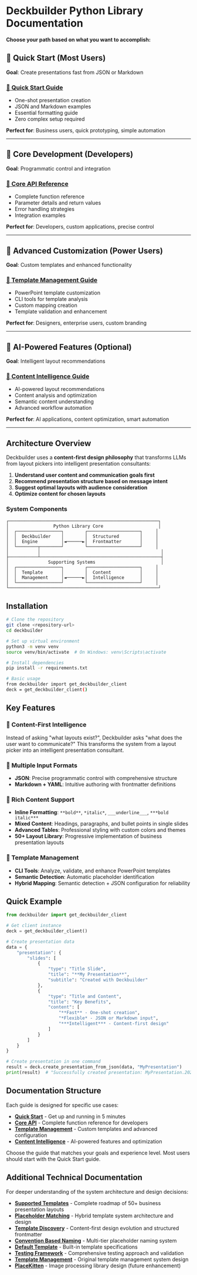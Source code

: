 # Deckbuilder Python Library Documentation

**Choose your path based on what you want to accomplish:**

## 🚀 Quick Start (Most Users)

**Goal**: Create presentations fast from JSON or Markdown

### [📖 Quick Start Guide](Deckbuilder_Quick_Start.md)
- One-shot presentation creation
- JSON and Markdown examples
- Essential formatting guide
- Zero complex setup required

**Perfect for**: Business users, quick prototyping, simple automation

---

## 🔧 Core Development (Developers)

**Goal**: Programmatic control and integration

### [📖 Core API Reference](Deckbuilder_Core_API.md)
- Complete function reference
- Parameter details and return values
- Error handling strategies
- Integration examples

**Perfect for**: Developers, custom applications, precise control

---

## 🎨 Advanced Customization (Power Users)

**Goal**: Custom templates and enhanced functionality

### [📖 Template Management Guide](Deckbuilder_Template_Management.md)
- PowerPoint template customization
- CLI tools for template analysis
- Custom mapping creation
- Template validation and enhancement

**Perfect for**: Designers, enterprise users, custom branding

---

## 🤖 AI-Powered Features (Optional)

**Goal**: Intelligent layout recommendations

### [📖 Content Intelligence Guide](Deckbuilder_Content_Intelligence.md)
- AI-powered layout recommendations
- Content analysis and optimization
- Semantic content understanding
- Advanced workflow automation

**Perfect for**: AI applications, content optimization, smart automation

---

## Architecture Overview

Deckbuilder uses a **content-first design philosophy** that transforms LLMs from layout pickers into intelligent presentation consultants:

1. **Understand user content and communication goals first**
2. **Recommend presentation structure based on message intent**
3. **Suggest optimal layouts with audience consideration**
4. **Optimize content for chosen layouts**

### System Components

```
┌─────────────────────────────────────────────────────────┐
│                 Python Library Core                     │
│  ┌─────────────────┐        ┌────────────────────┐     │
│  │  Deckbuilder    │        │  Structured        │     │
│  │  Engine         │◄──────►│  Frontmatter       │     │
│  └────────┬────────┘        └────────────────────┘     │
│           │                                              │
├───────────┴──────────────────────────────────────────────┤
│               Supporting Systems                         │
│  ┌─────────────────┐        ┌────────────────────┐     │
│  │  Template       │        │  Content           │     │
│  │  Management     │◄──────►│  Intelligence      │     │
│  └─────────────────┘        └────────────────────┘     │
└─────────────────────────────────────────────────────────┘
```

## Installation

```bash
# Clone the repository
git clone <repository-url>
cd deckbuilder

# Set up virtual environment
python3 -m venv venv
source venv/bin/activate  # On Windows: venv\Scripts\activate

# Install dependencies
pip install -r requirements.txt

# Basic usage
from deckbuilder import get_deckbuilder_client
deck = get_deckbuilder_client()
```

## Key Features

### 🎯 Content-First Intelligence
Instead of asking "what layouts exist?", Deckbuilder asks "what does the user want to communicate?" This transforms the system from a layout picker into an intelligent presentation consultant.

### 📝 Multiple Input Formats
- **JSON**: Precise programmatic control with comprehensive structure
- **Markdown + YAML**: Intuitive authoring with frontmatter definitions

### 🎨 Rich Content Support
- **Inline Formatting**: `**bold**`, `*italic*`, `___underline___`, `***bold italic***`
- **Mixed Content**: Headings, paragraphs, and bullet points in single slides
- **Advanced Tables**: Professional styling with custom colors and themes
- **50+ Layout Library**: Progressive implementation of business presentation layouts

### 🔧 Template Management
- **CLI Tools**: Analyze, validate, and enhance PowerPoint templates
- **Semantic Detection**: Automatic placeholder identification
- **Hybrid Mapping**: Semantic detection + JSON configuration for reliability

## Quick Example

```python
from deckbuilder import get_deckbuilder_client

# Get client instance
deck = get_deckbuilder_client()

# Create presentation data
data = {
    "presentation": {
        "slides": [
            {
                "type": "Title Slide",
                "title": "**My Presentation**",
                "subtitle": "Created with Deckbuilder"
            },
            {
                "type": "Title and Content",
                "title": "Key Benefits",
                "content": [
                    "**Fast** - One-shot creation",
                    "*Flexible* - JSON or Markdown input",
                    "***Intelligent*** - Content-first design"
                ]
            }
        ]
    }
}

# Create presentation in one command
result = deck.create_presentation_from_json(data, "MyPresentation")
print(result)  # "Successfully created presentation: MyPresentation.2025-01-26_1430.g.pptx"
```

## Documentation Structure

Each guide is designed for specific use cases:

- **[Quick Start](Deckbuilder_Quick_Start.md)** - Get up and running in 5 minutes
- **[Core API](Deckbuilder_Core_API.md)** - Complete function reference for developers
- **[Template Management](Deckbuilder_Template_Management.md)** - Custom templates and advanced configuration
- **[Content Intelligence](Deckbuilder_Content_Intelligence.md)** - AI-powered features and optimization

Choose the guide that matches your goals and experience level. Most users should start with the Quick Start guide.

## Additional Technical Documentation

For deeper understanding of the system architecture and design decisions:

- **[Supported Templates](Supported_Templates.md)** - Complete roadmap of 50+ business presentation layouts
- **[Placeholder Matching](Placeholder_Matching.md)** - Hybrid template system architecture and design
- **[Template Discovery](Template_Discovery.md)** - Content-first design evolution and structured frontmatter
- **[Convention Based Naming](Convention_Based_Naming.md)** - Multi-tier placeholder naming system
- **[Default Template](Default_Template.md)** - Built-in template specifications
- **[Testing Framework](Testing_Framework.md)** - Comprehensive testing approach and validation
- **[Template Management](Template_Management.md)** - Original template management system design
- **[PlaceKitten](Place_Kitten.md)** - Image processing library design (future enhancement)
